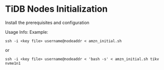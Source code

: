 # TiDB Nodes Initialization

Install the prerequisites and configuration

Usage Info:
Example:

```
ssh -i <key file> username@nodeaddr < amzn_initial.sh
```
or
```
ssh -i <key file> username@nodeaddr < 'bash -s' < amzn_initial.sh tikv nvme1n1
```
